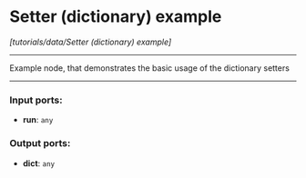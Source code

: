 # Setter (dictionary) example

_[tutorials/data/Setter (dictionary) example]_

---

Example node, that demonstrates the basic usage of the dictionary setters  

---

### Input ports:

* __run__: ` any `

### Output ports:

* __dict__: ` any `

